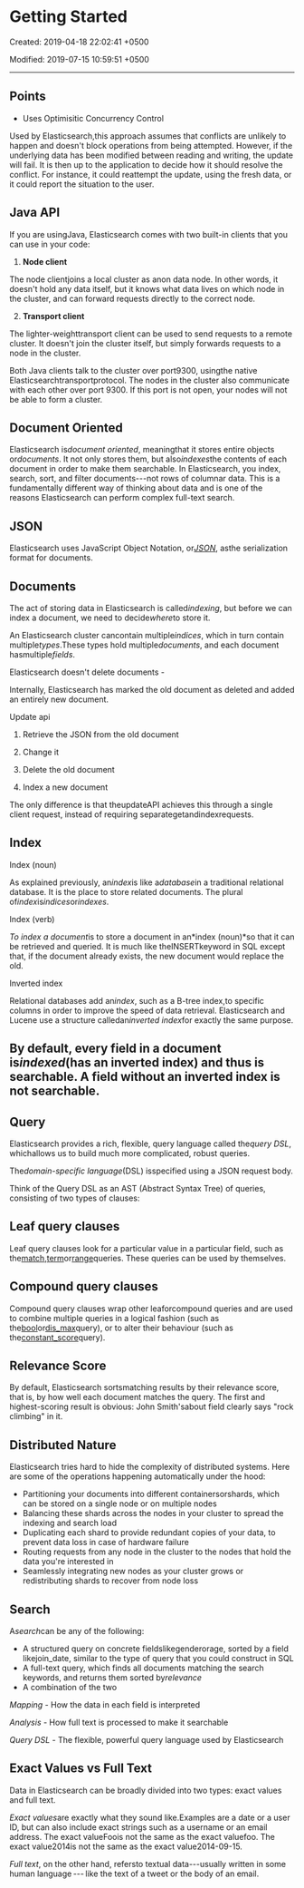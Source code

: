 # Getting Started

Created: 2019-04-18 22:02:41 +0500

Modified: 2019-07-15 10:59:51 +0500

---

## Points
-   Uses Optimisitic Concurrency Control

Used by Elasticsearch,this approach assumes that conflicts are unlikely to happen and doesn't block operations from being attempted. However, if the underlying data has been modified between reading and writing, the update will fail. It is then up to the application to decide how it should resolve the conflict. For instance, it could reattempt the update, using the fresh data, or it could report the situation to the user.

## Java API

If you are usingJava, Elasticsearch comes with two built-in clients that you can use in your code:

1.  **Node client**

The node clientjoins a local cluster as anon data node. In other words, it doesn't hold any data itself, but it knows what data lives on which node in the cluster, and can forward requests directly to the correct node.

2.  **Transport client**

The lighter-weighttransport client can be used to send requests to a remote cluster. It doesn't join the cluster itself, but simply forwards requests to a node in the cluster.

Both Java clients talk to the cluster over port9300, usingthe native Elasticsearchtransportprotocol. The nodes in the cluster also communicate with each other over port 9300. If this port is not open, your nodes will not be able to form a cluster.

## Document Oriented

Elasticsearch is*document oriented*, meaningthat it stores entire objects or*documents*. It not only stores them, but also*indexes*the contents of each document in order to make them searchable. In Elasticsearch, you index, search, sort, and filter documents---not rows of columnar data. This is a fundamentally different way of thinking about data and is one of the reasons Elasticsearch can perform complex full-text search.

## JSON

Elasticsearch uses JavaScript Object Notation, or[*JSON*](http://en.wikipedia.org/wiki/Json), asthe serialization format for documents.

## Documents

The act of storing data in Elasticsearch is called*indexing*, but before we can index a document, we need to decide*where*to store it.

An Elasticsearch cluster cancontain multiple*indices*, which in turn contain multiple*types*.These types hold multiple*documents*, and each document hasmultiple*fields*.

Elasticsearch doesn't delete documents -

Internally, Elasticsearch has marked the old document as deleted and added an entirely new document.

Update api

1.  Retrieve the JSON from the old document

2.  Change it

3.  Delete the old document

4.  Index a new document

The only difference is that theupdateAPI achieves this through a single client request, instead of requiring separategetandindexrequests.

## Index

Index (noun)

As explained previously, an*index*is like a*database*in a traditional relational database. It is the place to store related documents. The plural of*index*is*indices*or*indexes*.

Index (verb)

*To index a document*is to store a document in an*index (noun)*so that it can be retrieved and queried. It is much like theINSERTkeyword in SQL except that, if the document already exists, the new document would replace the old.

Inverted index

Relational databases add an*index*, such as a B-tree index,to specific columns in order to improve the speed of data retrieval. Elasticsearch and Lucene use a structure calledan*inverted index*for exactly the same purpose.

## By default, every field in a document is*indexed*(has an inverted index) and thus is searchable. A field without an inverted index is not searchable.

## Query

Elasticsearch provides a rich, flexible, query language called the*query DSL*, whichallows us to build much more complicated, robust queries.

The*domain-specific language*(DSL) isspecified using a JSON request body.

Think of the Query DSL as an AST (Abstract Syntax Tree) of queries, consisting of two types of clauses:

## Leaf query clauses

Leaf query clauses look for a particular value in a particular field, such as the[match](https://www.elastic.co/guide/en/elasticsearch/reference/current/query-dsl-match-query.html),[term](https://www.elastic.co/guide/en/elasticsearch/reference/current/query-dsl-term-query.html)or[range](https://www.elastic.co/guide/en/elasticsearch/reference/current/query-dsl-range-query.html)queries. These queries can be used by themselves.

## Compound query clauses

Compound query clauses wrap other leaforcompound queries and are used to combine multiple queries in a logical fashion (such as the[bool](https://www.elastic.co/guide/en/elasticsearch/reference/current/query-dsl-bool-query.html)or[dis_max](https://www.elastic.co/guide/en/elasticsearch/reference/current/query-dsl-dis-max-query.html)query), or to alter their behaviour (such as the[constant_score](https://www.elastic.co/guide/en/elasticsearch/reference/current/query-dsl-constant-score-query.html)query).

## Relevance Score

By default, Elasticsearch sortsmatching results by their relevance score, that is, by how well each document matches the query. The first and highest-scoring result is obvious: John Smith'sabout field clearly says "rock climbing" in it.

## Distributed Nature

Elasticsearch tries hard to hide the complexity of distributed systems. Here are some of the operations happening automatically under the hood:
-   Partitioning your documents into different containersorshards, which can be stored on a single node or on multiple nodes
-   Balancing these shards across the nodes in your cluster to spread the indexing and search load
-   Duplicating each shard to provide redundant copies of your data, to prevent data loss in case of hardware failure
-   Routing requests from any node in the cluster to the nodes that hold the data you're interested in
-   Seamlessly integrating new nodes as your cluster grows or redistributing shards to recover from node loss

## Search

A*search*can be any of the following:
-   A structured query on concrete fieldslikegenderorage, sorted by a field likejoin_date, similar to the type of query that you could construct in SQL
-   A full-text query, which finds all documents matching the search keywords, and returns them sorted by*relevance*
-   A combination of the two

*Mapping -* How the data in each field is interpreted

*Analysis -* How full text is processed to make it searchable

*Query DSL -* The flexible, powerful query language used by Elasticsearch

## Exact Values vs Full Text

Data in Elasticsearch can be broadly divided into two types: exact values and full text.

*Exact values*are exactly what they sound like.Examples are a date or a user ID, but can also include exact strings such as a username or an email address. The exact valueFoois not the same as the exact valuefoo. The exact value2014is not the same as the exact value2014-09-15.

*Full text*, on the other hand, refersto textual data---usually written in some human language --- like the text of a tweet or the body of an email.
